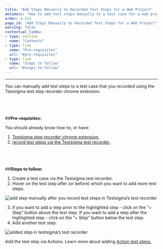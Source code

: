 ```yaml
---
title: "Add Steps Manually to Recorded Test Steps for a Web Project"
metadesc: "How to add test steps manually to a test case for a web project, recorded using Testsigma’s test recorder"
order: 4.515
page_id: "Add Steps Manually to Recorded Test Steps for a Web Project"
warning: false
contextual_links:
- type: section
  name: "Contents"
- type: link
  name: "Pre-requisites"
  url: "#pre-requisites"
- type: link
  name: "Steps to follow"
  url: "#steps-to-follow"
---
```


---

You can manually add test steps to a test case that you recorded using the Testsigma test step recorder chrome extension. 

&emsp;
---
##**Pre-requisites:**

You should already know how-to, or have:

 1. [Testsigma step recorder chrome extension.](https://testsigma.com/docs/test-step-recorder/install-chrome-extension/)
 2. [record test steps via the Testsigma test recorder.](https://testsigma.com/docs/test-cases/create-steps-recorder/web-apps/overview/)

&emsp;
---
##**Steps to follow:**

 1. Create a test case via the Testsigma test recorder. 
 2. Hover on the test step after (or before) which you want to add more test steps. 	

![add step manually after you record test steps in Testsigma’s test recorder](https://docs.testsigma.com/images/add-steps-manually/add-step-manually-recorded-test-steps-testsigma-recorder.png)

 3. if you want to add a step prior to the highlighted step - click on the “+ Step” button above the test step. If you want to add a step after the highlighted step - click on the “+ Step” button below the test step. 
 4. Add another test step:

![added step in testsigma’s test recorder](https://docs.testsigma.com/images/add-steps-manually/added-step-testsigma-recorder.png)

Add the test step via Actions.  Learn more about adding [Action test steps.](https://testsigma.com/docs/test-cases/step-types/natural-language/)



